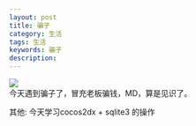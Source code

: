 ```yaml
---
layout: post
title: 骗子
category: 生活
tags: 生活
keywords: 骗子
description: 
---
```

![](http://image.nationalgeographic.com.cn/2014/0702/20140702022609112.jpg)</br>
今天遇到骗子了，冒充老板骗钱，MD，算是见识了。

其他:
今天学习cocos2dx + sqlite3 的操作



	

